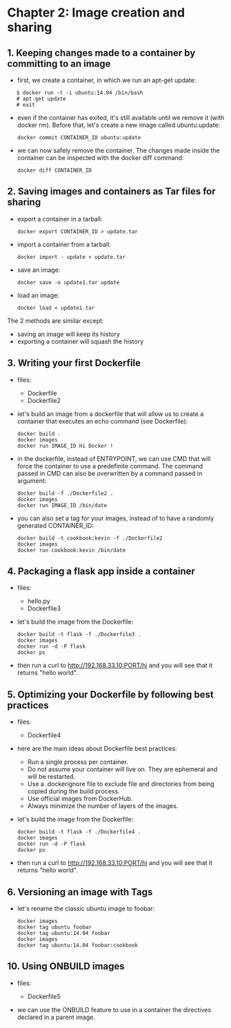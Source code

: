 # Chapter 2: Image creation and sharing

## 1. Keeping changes made to a container by committing to an image

* first, we create a container, in which we run an apt-get update:

```
   $ docker run -t -i ubuntu:14.04 /bin/bash
   # apt-get update
   # exit
```

* even if the container has exited, it's still available until we remove it (with docker rm). Before that,
let's create a new image called ubuntu:update:

   `docker commit CONTAINER_ID ubuntu:update`

* we can now safely remove the container. The changes made inside the container can be inspected with the docker diff command:

   `docker diff CONTAINER_ID`

## 2. Saving images and containers as Tar files for sharing

* export a container in a tarball:

   `docker export CONTAINER_ID > update.tar`

* import a container from a tarball:

   `docker import - update < update.tar`

* save an image:

   `docker save -o update1.tar update`

* load an image:

   `docker load < update1.tar`

The 2 methods are similar except:
* saving an image will keep its history
* exporting a container will squash the history

## 3. Writing your first Dockerfile

* files:
    * Dockerfile
    * Dockerfile2

* let's build an image from a dockerfile that will allow us to create a container that executes an echo command (see Dockerfile):

   ```
   docker build .
   docker images
   docker run IMAGE_ID Hi Docker !
   ```

* in the dockerfile, instead of ENTRYPOINT, we can use CMD that will force the container to use a predefinite command. The command
passed in CMD can also be overwritten by a command passed in argument:

   ```
   docker build -f ./Dockerfile2 .
   docker images
   docker run IMAGE_ID /bin/date
   ```
* you can also set a tag for your images, instead of to have a randomly generated CONTAINER_ID:

   ```
   docker build -t cookbook:kevin -f ./Dockerfile2
   docker images
   docker run cookbook:kevin /bin/date
   ```
## 4. Packaging a flask app inside a container

* files:
    * hello.py
    * Dockerfile3

* let's build the image from the Dockerfile:

   ```
   docker build -t flask -f ./Dockerfile3 .
   docker images
   docker run -d -P flask
   docker ps
   ```

* then run a curl to  http://192.168.33.10:PORT/hi and you will see that it returns "hello world".

## 5. Optimizing your Dockerfile by following best practices

* files:
    * Dockerfile4

* here are the main ideas about Dockerfile best practices:
    * Run a single process per container.
    * Do not assume your container will live on. They are ephemeral and will be restarted.
    * Use a .dockerignore file to exclude file and directories from being copied during the build process.
    * Use official images from DockerHub.
    * Always minimize the number of layers of the images.

* let's build the image from the Dockerfile:

   ```
   docker build -t flask -f ./Dockerfile4 .
   docker images
   docker run -d -P flask
   docker ps
   ```
* then run a curl to  http://192.168.33.10:PORT/hi and you will see that it returns "hello world".

## 6. Versioning an image with Tags

* let's rename the classic ubuntu image to foobar:

   ```
   docker images
   docker tag ubuntu foobar
   docker tag ubuntu:14.04 foobar
   docker images
   docker tag ubuntu:14.04 foobar:cookbook
   ```
## 10. Using ONBUILD images

* files:
    * Dockerfile5

* we can use the ONBUILD feature to use in a container the directives declared in a parent image.
